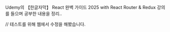 Udemy의 【한글자막】 React 완벽 가이드 2025 with React Router & Redux 강의를 들으며 공부한 내용을 정리..

// 테스트를 위해 웹에서 수정을 해봤습니다.
